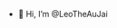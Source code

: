 - 👋 Hi, I’m @LeoTheAuJai

<!---
LeoTheAuJai/LeoTheAuJai is a ✨ special ✨ repository because its `README.md` (this file) appears on your GitHub profile.
You can click the Preview link to take a look at your changes.
--->
